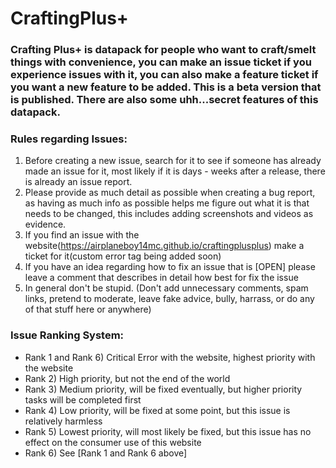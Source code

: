 # CraftingPlus+ 

### Crafting Plus+ is datapack for people who want to craft/smelt things with convenience, you can make an issue ticket if you experience issues with it, you can also make a feature ticket if you want a new feature to be added. This is a beta version that is published. There are also some uhh...secret features of this datapack.


### Rules regarding Issues:
  1) Before creating a new issue, search for it to see if someone has already made an issue for it, most likely if it is days - weeks after a release, there is already an issue report.
  2) Please provide as much detail as possible when creating a bug report, as having as much info as possible helps me figure out what it is that needs to be changed, this includes adding screenshots and videos as evidence.
  3) If you find an issue with the website(https://airplaneboy14mc.github.io/craftingplusplus) make a ticket for it(custom error tag being added soon)
  4) If you have an idea regarding how to fix an issue that is [OPEN] please leave a comment that describes in detail how best for fix the issue
  5) In general don't be stupid. (Don't add unnecessary comments, spam links, pretend to moderate, leave fake advice, bully, harrass, or do any of that stuff here or anywhere)


### Issue Ranking System:
  - Rank 1 and Rank 6) Critical Error with the website, highest priority with the website
  - Rank 2) High priority, but not the end of the world
  - Rank 3) Medium priority, will be fixed eventually, but higher priority tasks will be completed first
  - Rank 4) Low priority, will be fixed at some point, but this issue is relatively harmless
  - Rank 5) Lowest priority, will most likely be fixed, but this issue has no effect on the consumer use of this website
  - Rank 6) See [Rank 1 and Rank 6 above]

